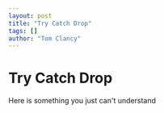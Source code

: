 ```yaml
---
layout: post
title: "Try Catch Drop"
tags: []
author: "Tom Clancy"
---
```


# Try Catch Drop

Here is something you just can't understand
